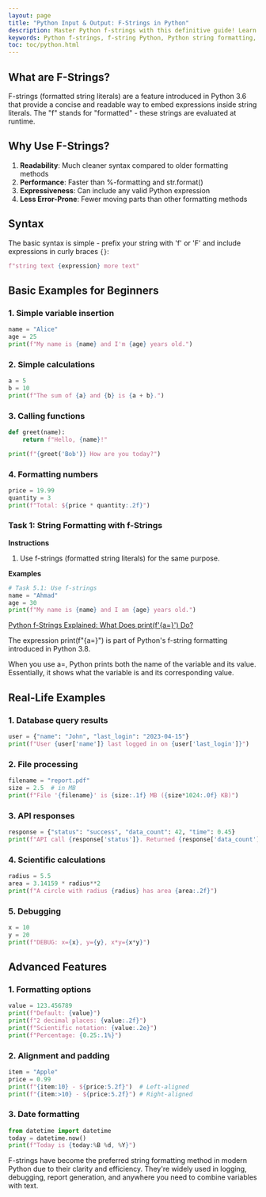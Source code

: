 ```yaml
---
layout: page
title: "Python Input & Output: F-Strings in Python"
description: Master Python f-strings with this definitive guide! Learn syntax, formatting tricks, multiline f-strings, expressions, and advanced use cases with clear examples.
keywords: Python f-strings, f-string Python, Python string formatting, Python 3.6 f-strings, Python formatted string literals, f-string syntax, Python string interpolation, f-string expressions, f-string formatting numbers, f-string multiline, f-string datetime, f-string dictionary, f-string alignment, f-string padding, f-string precision, f-string vs format(), f-string vs % formatting, f-string debug, f-string special characters, f-string best practices
toc: toc/python.html
---
```


## What are F-Strings?

F-strings (formatted string literals) are a feature introduced in Python 3.6 that provide a concise and readable way to embed expressions inside string literals. The "f" stands for "formatted" - these strings are evaluated at runtime.

## Why Use F-Strings?

1. **Readability**: Much cleaner syntax compared to older formatting methods
2. **Performance**: Faster than %-formatting and str.format()
3. **Expressiveness**: Can include any valid Python expression
4. **Less Error-Prone**: Fewer moving parts than other formatting methods

## Syntax

The basic syntax is simple - prefix your string with 'f' or 'F' and include expressions in curly braces `{}`:

```python
f"string text {expression} more text"
```

## Basic Examples for Beginners

### 1. Simple variable insertion
```python
name = "Alice"
age = 25
print(f"My name is {name} and I'm {age} years old.")
```

### 2. Simple calculations
```python
a = 5
b = 10
print(f"The sum of {a} and {b} is {a + b}.")
```

### 3. Calling functions
```python
def greet(name):
    return f"Hello, {name}!"

print(f"{greet('Bob')} How are you today?")
```

### 4. Formatting numbers
```python
price = 19.99
quantity = 3
print(f"Total: ${price * quantity:.2f}")
```

### Task 1: String Formatting with f-Strings

**Instructions**
1. Use f-strings (formatted string literals) for the same purpose.

**Examples**
```python
# Task 5.1: Use f-strings
name = "Ahmad"
age = 30
print(f"My name is {name} and I am {age} years old.")
```

[Python f-Strings Explained: What Does print(f'{a=}') Do?](https://youtube.com/shorts/a34qr0OfxjQ)

The expression print(f"{a=}") is part of Python's f-string formatting introduced in Python 3.8.

When you use a=, Python prints both the name of the variable and its value. Essentially, it shows what the variable is and its corresponding value.

## Real-Life Examples

### 1. Database query results
```python
user = {"name": "John", "last_login": "2023-04-15"}
print(f"User {user['name']} last logged in on {user['last_login']}")
```

### 2. File processing
```python
filename = "report.pdf"
size = 2.5  # in MB
print(f"File '{filename}' is {size:.1f} MB ({size*1024:.0f} KB)")
```

### 3. API responses
```python
response = {"status": "success", "data_count": 42, "time": 0.45}
print(f"API call {response['status']}. Returned {response['data_count']} items in {response['time']}s")
```

### 4. Scientific calculations
```python
radius = 5.5
area = 3.14159 * radius**2
print(f"A circle with radius {radius} has area {area:.2f}")
```

### 5. Debugging
```python
x = 10
y = 20
print(f"DEBUG: x={x}, y={y}, x*y={x*y}")
```

## Advanced Features

### 1. Formatting options
```python
value = 123.456789
print(f"Default: {value}")
print(f"2 decimal places: {value:.2f}")
print(f"Scientific notation: {value:.2e}")
print(f"Percentage: {0.25:.1%}")
```

### 2. Alignment and padding
```python
item = "Apple"
price = 0.99
print(f"{item:10} - ${price:5.2f}")  # Left-aligned
print(f"{item:>10} - ${price:5.2f}") # Right-aligned
```

### 3. Date formatting
```python
from datetime import datetime
today = datetime.now()
print(f"Today is {today:%B %d, %Y}")
```

F-strings have become the preferred string formatting method in modern Python due to their clarity and efficiency. They're widely used in logging, debugging, report generation, and anywhere you need to combine variables with text.



